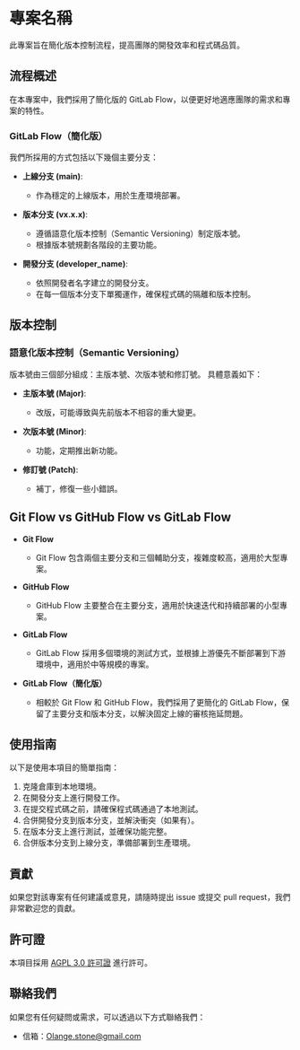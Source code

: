 # 專案名稱

此專案旨在簡化版本控制流程，提高團隊的開發效率和程式碼品質。

## 流程概述

在本專案中，我們採用了簡化版的 GitLab Flow，以便更好地適應團隊的需求和專案的特性。

### GitLab Flow（簡化版）

我們所採用的方式包括以下幾個主要分支：

- **上線分支 (main)**:
   - 作為穩定的上線版本，用於生產環境部署。

- **版本分支 (vx.x.x)**:
   - 遵循語意化版本控制（Semantic Versioning）制定版本號。
   - 根據版本號規劃各階段的主要功能。

- **開發分支 (developer_name)**:
   - 依照開發者名字建立的開發分支。
   - 在每一個版本分支下單獨運作，確保程式碼的隔離和版本控制。

## 版本控制

### 語意化版本控制（Semantic Versioning）

版本號由三個部分組成：主版本號、次版本號和修訂號。 具體意義如下：

- **主版本號 (Major)**:
   - 改版，可能導致與先前版本不相容的重大變更。

- **次版本號 (Minor)**:
   - 功能，定期推出新功能。

- **修訂號 (Patch)**:
   - 補丁，修復一些小錯誤。

## Git Flow vs GitHub Flow vs GitLab Flow

- **Git Flow**
   - Git Flow 包含兩個主要分支和三個輔助分支，複雜度較高，適用於大型專案。

- **GitHub Flow**
   - GitHub Flow 主要整合在主要分支，適用於快速迭代和持續部署的小型專案。

- **GitLab Flow**
   - GitLab Flow 採用多個環境的測試方式，並根據上游優先不斷部署到下游環境中，適用於中等規模的專案。

- **GitLab Flow（簡化版）**
   - 相較於 Git Flow 和 GitHub Flow，我們採用了更簡化的 GitLab Flow，保留了主要分支和版本分支，以解決固定上線的審核拖延問題。

## 使用指南

以下是使用本項目的簡單指南：

1. 克隆倉庫到本地環境。
2. 在開發分支上進行開發工作。
3. 在提交程式碼之前，請確保程式碼通過了本地測試。
4. 合併開發分支到版本分支，並解決衝突（如果有）。
5. 在版本分支上進行測試，並確保功能完整。
6. 合併版本分支到上線分支，準備部署到生產環境。

## 貢獻

如果您對該專案有任何建議或意見，請隨時提出 issue 或提交 pull request，我們非常歡迎您的貢獻。

## 許可證

本項目採用 [AGPL 3.0 許可證](https://github.com/Yippine/fairy-tale-factory?tab=AGPL-3.0-1-ov-file#readme) 進行許可。

## 聯絡我們

如果您有任何疑問或需求，可以透過以下方式聯絡我們：

- 信箱：Olange.stone@gmail.com
